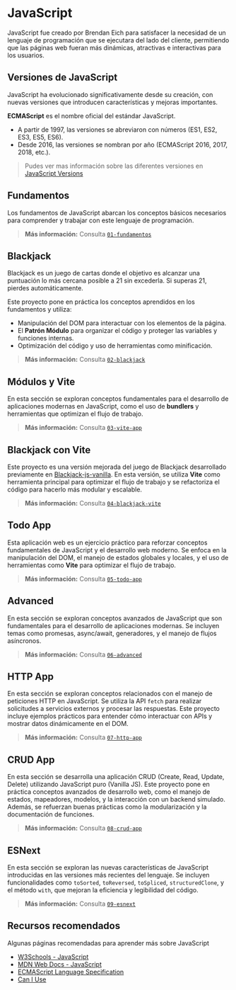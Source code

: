 # JavaScript

JavaScript fue creado por Brendan Eich para satisfacer la necesidad de un lenguaje de programación que se ejecutara del lado del cliente, permitiendo que las páginas web fueran más dinámicas, atractivas e interactivas para los usuarios.

## Versiones de JavaScript

JavaScript ha evolucionado significativamente desde su creación, con nuevas versiones que introducen características y mejoras importantes.

**ECMAScript** es el nombre oficial del estándar JavaScript.

- A partir de 1997, las versiones se abreviaron con números (ES1, ES2, ES3, ES5, ES6).
- Desde 2016, las versiones se nombran por año (ECMAScript 2016, 2017, 2018, etc.).

> Pudes ver mas información sobre las diferentes versiones en [JavaScript Versions](https://www.w3schools.com/Js/js_versions.asp)

## Fundamentos
Los fundamentos de JavaScript abarcan los conceptos básicos necesarios para comprender y trabajar con este lenguaje de programación.

> **Más información:** Consulta [`01-fundamentos`](01-fundamentos/README.md)

## Blackjack

Blackjack es un juego de cartas donde el objetivo es alcanzar una puntuación lo más cercana posible a 21 sin excederla. Si superas 21, pierdes automáticamente.

Este proyecto pone en práctica los conceptos aprendidos en los fundamentos y utiliza:
- Manipulación del DOM para interactuar con los elementos de la página.
- El **Patrón Módulo** para organizar el código y proteger las variables y funciones internas.
- Optimización del código y uso de herramientas como minificación.

> **Más información:** Consulta [`02-blackjack`](02-blackjack/README.md)

## Módulos y Vite

En esta sección se exploran conceptos fundamentales para el desarrollo de aplicaciones modernas en JavaScript, como el uso de **bundlers** y herramientas que optimizan el flujo de trabajo.

> **Más información:** Consulta [`03-vite-app`](03-vite-app/README.md)

## Blackjack con Vite

Este proyecto es una versión mejorada del juego de Blackjack desarrollado previamente en [Blackjack-js-vanilla](02-blackjack/README.md). En esta versión, se utiliza **Vite** como herramienta principal para optimizar el flujo de trabajo y se refactoriza el código para hacerlo más modular y escalable.

> **Más información:** Consulta [`04-blackjack-vite`](04-blackjack-vite/README.md)

## Todo App

Esta aplicación web es un ejercicio práctico para reforzar conceptos fundamentales de JavaScript y el desarrollo web moderno. Se enfoca en la manipulación del DOM, el manejo de estados globales y locales, y el uso de herramientas como **Vite** para optimizar el flujo de trabajo.

> **Más información:** Consulta [`05-todo-app`](05-todo-app/README.md)

## Advanced

En esta sección se exploran conceptos avanzados de JavaScript que son fundamentales para el desarrollo de aplicaciones modernas. Se incluyen temas como promesas, async/await, generadores, y el manejo de flujos asíncronos.

> **Más información:** Consulta [`06-advanced`](06-advanced/README.md)

## HTTP App

En esta sección se exploran conceptos relacionados con el manejo de peticiones HTTP en JavaScript. Se utiliza la API `fetch` para realizar solicitudes a servicios externos y procesar las respuestas. Este proyecto incluye ejemplos prácticos para entender cómo interactuar con APIs y mostrar datos dinámicamente en el DOM.

> **Más información:** Consulta [`07-http-app`](07-http-app/README.md)

## CRUD App

En esta sección se desarrolla una aplicación CRUD (Create, Read, Update, Delete) utilizando JavaScript puro (Vanilla JS). Este proyecto pone en práctica conceptos avanzados de desarrollo web, como el manejo de estados, mapeadores, modelos, y la interacción con un backend simulado. Además, se refuerzan buenas prácticas como la modularización y la documentación de funciones.

> **Más información:** Consulta [`08-crud-app`](08-crud-app/README.md)

## ESNext

En esta sección se exploran las nuevas características de JavaScript introducidas en las versiones más recientes del lenguaje. Se incluyen funcionalidades como `toSorted`, `toReversed`, `toSpliced`, `structuredClone`, y el método `with`, que mejoran la eficiencia y legibilidad del código.

> **Más información:** Consulta [`09-esnext`](09-esnext/README.md)

## Recursos recomendados

Algunas páginas recomendadas para aprender más sobre JavaScript

- [W3Schools - JavaScript](https://www.w3schools.com/js/default.asp)
- [MDN Web Docs - JavaScript](https://developer.mozilla.org/en-US/docs/Web/JavaScript)
- [ECMAScript Language Specification](https://tc39.es/ecma262/)
- [Can I Use](https://caniuse.com/)
